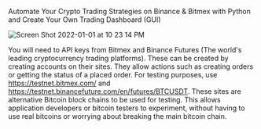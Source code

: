 Automate Your Crypto Trading Strategies on Binance & Bitmex with Python and Create Your Own Trading Dashboard (GUI)

![Screen Shot 2022-01-01 at 10 23 14 PM](https://user-images.githubusercontent.com/77220007/147860018-f451eee8-aef8-4818-bdcd-5f8aebeaf32b.png)

You will need to API keys from Bitmex and Binance Futures (The world's leading cryptocurrency trading platforms). These can be created by creating accounts on their sites. They allow actions such as creating orders or getting the status of a placed order. For testing purposes, use https://testnet.bitmex.com/ and https://testnet.binancefuture.com/en/futures/BTCUSDT. These sites are alternative Bitcoin block chains to be used for testing. This allows application developers or bitcoin testers to experiment, without having to use real bitcoins or worrying about breaking the main bitcoin chain.



